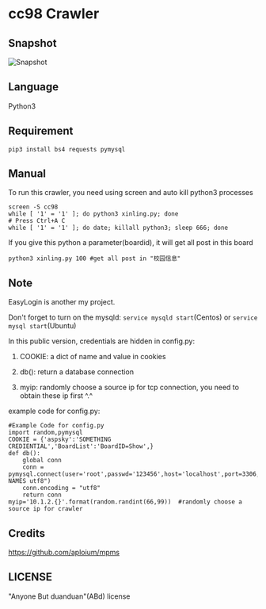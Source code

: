# cc98 Crawler

## Snapshot
![Snapshot](https://raw.githubusercontent.com/zjuchenyuan/cc98/master/doc/snapshot.jpg)

## Language
Python3

## Requirement
`pip3 install bs4 requests pymysql`

## Manual

To run this crawler, you need using screen and auto kill python3 processes

    screen -S cc98
    while [ '1' = '1' ]; do python3 xinling.py; done
    # Press Ctrl+A C
    while [ '1' = '1' ]; do date; killall python3; sleep 666; done
    
If you give this python a parameter(boardid), it will get all post in this board

    python3 xinling.py 100 #get all post in "校园信息"

## Note
EasyLogin is another my project.

Don't forget to turn on the mysqld: `service mysqld start`(Centos) or `service mysql start`(Ubuntu)

In this public version, credentials are hidden in config.py:

1. COOKIE: a dict of name and value in cookies

2. db(): return a database connection

3. myip: randomly choose a source ip for tcp connection, you need to obtain these ip first ^.^

example code for config.py:

    #Example Code for config.py
    import random,pymysql
    COOKIE = {'aspsky':'SOMETHING CREDIENTIAL','BoardList':'BoardID=Show',}
    def db():
        global conn
        conn = pymysql.connect(user='root',passwd='123456',host='localhost',port=3306,db='cc98',charset='utf8',init_command="set NAMES utf8")
        conn.encoding = "utf8"
        return conn
    myip='10.1.2.{}'.format(random.randint(66,99))  #randomly choose a source ip for crawler


## Credits
https://github.com/aploium/mpms

## LICENSE
"Anyone But duanduan"(ABd) license

